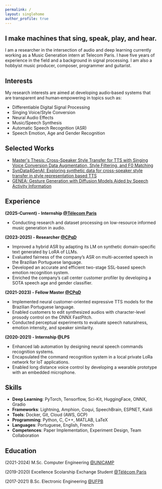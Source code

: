 ```yaml
---
permalink: /
layout: singlehome
author_profile: true
---
```

## I make machines that sing, speak, play, and hear.
I am a researcher in the intersection of audio and deep learning currently working as a Music Generation intern at Telecom Paris. I have five years of experience in the field and a background in signal processing. I am also a hobbyist music producer, composer, programmer and guitarist.

## Interests
My research interests are aimed at developing audio‑based systems that are transparent and human‑empowering in topics such as: 
* Differentiable Digital Signal Processing
* Singing Voice/Style Conversion
* Neural Audio Effects
* Music/Speech Synthesis
* Automatic Speech Recognition (ASR)
* Speech Emotion, Age and Gender Recognition

## Selected Works

  * [Master's Thesis: Cross-Speaker Style Transfer for TTS with Singing Voice Conversion Data Augmentation, Style Filtering, and F0 Matching](https://repositorio.unicamp.br/Busca/Download?codigoArquivo=575266&tipoMidia=0)
  * [SynData4GenAI: Exploring synthetic data for cross-speaker style transfer in style representation based TTS](https://www.isca-archive.org/syndata4genai_2024/ueda24_syndata4genai.pdf)
  * [GENEA: Gesture Generation with Diffusion Models Aided by Speech Activity Information](https://dl.acm.org/doi/pdf/10.1145/3610661.3616554)

## Experience

**(2025-Current) - Internship [@Télecom Paris](https://www.linkedin.com/company/cpqd/)**
  * Conducting research and dataset processing on low-resource informed music generation in audio.

**(2023-2025) - Researcher [@CPqD](https://www.linkedin.com/company/cpqd/)**
  * Improved a hybrid ASR by adapting its LM on synthetic domain-specific text generated by LoRA of LLMs.
  * Evaluated fairness of the company’s ASR on multi-accented speech in the Brazilian Portuguese language.
  * Developed an accurate and efficient two-stage SSL-based speech emotion recognition system.
  * Enriched the company’s call center customer profiler by developing a SOTA speech age and gender classifier.
    
**(2021-2023) - Fellow Master [@CPqD](https://www.linkedin.com/company/cpqd/)**
  * Implemented neural customer-oriented expressive TTS models for the Brazilian Portuguese language.
  * Enabled customers to edit synthesized audios with character-level prosody control on the ONNX FastPitch.
  * Conducted perceptual experiments to evaluate speech naturalness, emotion intensity, and speaker similarity.
    
**(2020-2021) - Internship @LPS**
  * Enhanced lab automation by designing neural speech commands recognition systems.
  * Encapsulated the command recognition system in a local private LoRa network for IoT applications.
  * Enabled long distance voice control by developing a wearable prototype with an embedded microphone.

 ## Skills
  * **Deep Learning**: PyTorch, Tensorflow, Sci-Kit, HuggingFace, ONNX, Gradio
  * **Frameworks**: Lightning, Amphion, Coqui, SpeechBrain, ESPNET, Kaldi
  * **Tools**: Docker, Git, Cloud (AWS, GCP)
  * **Programming**: Python, C, C++, MATLAB, LaTeX
  * **Languages**: Portuguese, English, French
  * **Competences**: Paper Implementation, Experiment Design, Team Collaboration
    
## Education
(2021-2024) M.Sc. Computer Engineering [@UNICAMP](https://www.unicamp.br/unicamp/)

(2019-2020) Excellence Scolarship Exchange Student [@Télécom Paris](https://www.telecom-paris.fr/)

(2017-2021) B.Sc. Electronic Engineering [@UFPB](https://www.ufpb.br/)

